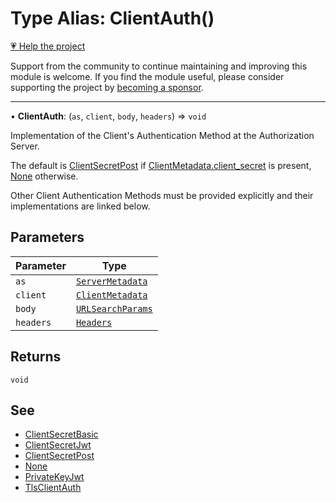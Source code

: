# Type Alias: ClientAuth()

[💗 Help the project](https://github.com/sponsors/panva)

Support from the community to continue maintaining and improving this module is welcome. If you find the module useful, please consider supporting the project by [becoming a sponsor](https://github.com/sponsors/panva).

***

• **ClientAuth**: (`as`, `client`, `body`, `headers`) => `void`

Implementation of the Client's Authentication Method at the Authorization
Server.

The default is [ClientSecretPost](../functions/ClientSecretPost.md) if [ClientMetadata.client\_secret](../interfaces/ClientMetadata.md#client_secret)
is present, [None](../functions/None.md) otherwise.

Other Client Authentication Methods must be provided explicitly and their
implementations are linked below.

## Parameters

| Parameter | Type |
| ------ | ------ |
| `as` | [`ServerMetadata`](../interfaces/ServerMetadata.md) |
| `client` | [`ClientMetadata`](../interfaces/ClientMetadata.md) |
| `body` | [`URLSearchParams`](https://developer.mozilla.org/docs/Web/API/URLSearchParams) |
| `headers` | [`Headers`](https://developer.mozilla.org/docs/Web/API/Headers) |

## Returns

`void`

## See

 - [ClientSecretBasic](../functions/ClientSecretBasic.md)
 - [ClientSecretJwt](../functions/ClientSecretJwt.md)
 - [ClientSecretPost](../functions/ClientSecretPost.md)
 - [None](../functions/None.md)
 - [PrivateKeyJwt](../functions/PrivateKeyJwt.md)
 - [TlsClientAuth](../functions/TlsClientAuth.md)
